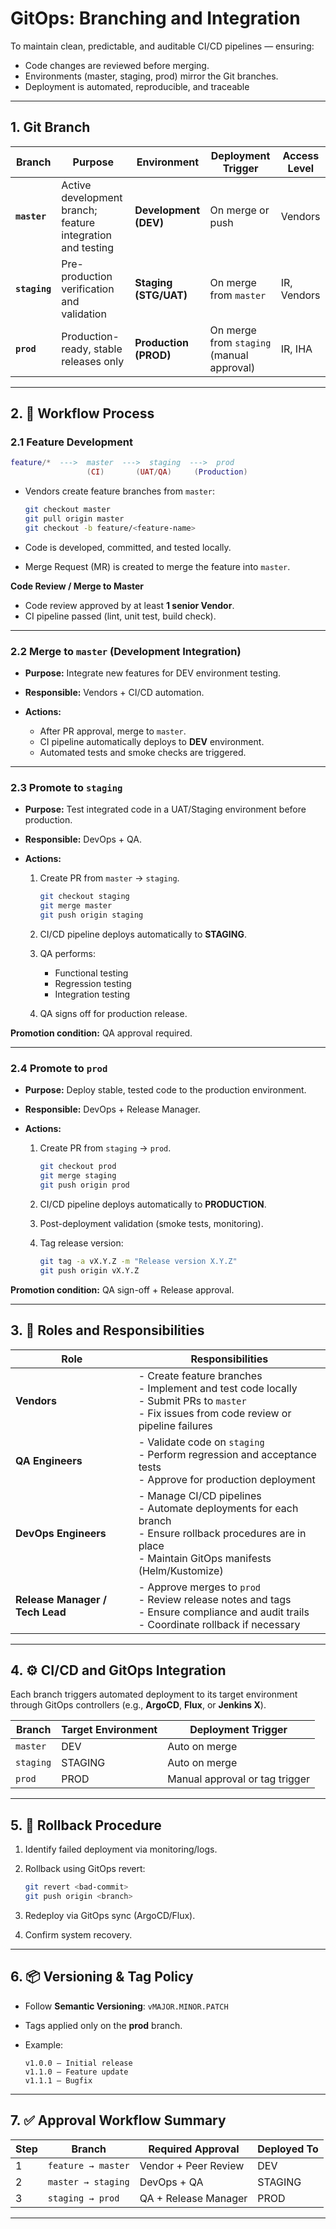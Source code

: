# GitOps: Branching and Integration


To maintain clean, predictable, and auditable CI/CD pipelines — ensuring:

* Code changes are reviewed before merging.
* Environments (master, staging, prod) mirror the Git branches.
* Deployment is automated, reproducible, and traceable

---

## 1. Git Branch

| Branch        | Purpose                                                    | Environment           | Deployment Trigger                        | Access Level            |
| ------------- | -----------------------------------------------------------| --------------------- | ----------------------------------------- | ----------------------- |
| **`master`**  | Active development branch; feature integration and testing | **Development (DEV)** | On merge or push                          | Vendors                 |
| **`staging`** | Pre-production verification and validation                 | **Staging (STG/UAT)** | On merge from `master`                    | IR, Vendors             |
| **`prod`**    | Production-ready, stable releases only                     | **Production (PROD)** | On merge from `staging` (manual approval) | IR, IHA                 |


---

## 2. 🔄 Workflow Process

### 2.1 Feature Development

```lua
feature/*  --->  master  --->  staging  --->  prod
                 (CI)       (UAT/QA)     (Production)

```

* Vendors create feature branches from `master`:

  ```bash
  git checkout master
  git pull origin master
  git checkout -b feature/<feature-name>
  ```
* Code is developed, committed, and tested locally.
* Merge Request (MR) is created to merge the feature into `master`.

**Code Review / Merge to Master**

* Code review approved by at least **1 senior Vendor**.
* CI pipeline passed (lint, unit test, build check).

---

### 2.2 Merge to `master` (Development Integration)

* **Purpose:** Integrate new features for DEV environment testing.
* **Responsible:** Vendors + CI/CD automation.
* **Actions:**

  * After PR approval, merge to `master`.
  * CI pipeline automatically deploys to **DEV** environment.
  * Automated tests and smoke checks are triggered.

---

### 2.3 Promote to `staging`

* **Purpose:** Test integrated code in a UAT/Staging environment before production.
* **Responsible:** DevOps + QA.
* **Actions:**

  1. Create PR from `master` → `staging`.

     ```bash
     git checkout staging
     git merge master
     git push origin staging
     ```
  2. CI/CD pipeline deploys automatically to **STAGING**.
  3. QA performs:

     * Functional testing
     * Regression testing
     * Integration testing
  4. QA signs off for production release.

**Promotion condition:** QA approval required.

---

### 2.4 Promote to `prod`

* **Purpose:** Deploy stable, tested code to the production environment.
* **Responsible:** DevOps + Release Manager.
* **Actions:**

  1. Create PR from `staging` → `prod`.

     ```bash
     git checkout prod
     git merge staging
     git push origin prod
     ```
  2. CI/CD pipeline deploys automatically to **PRODUCTION**.
  3. Post-deployment validation (smoke tests, monitoring).
  4. Tag release version:

     ```bash
     git tag -a vX.Y.Z -m "Release version X.Y.Z"
     git push origin vX.Y.Z
     ```

**Promotion condition:** QA sign-off + Release approval.

---

## 3. 👥 Roles and Responsibilities

| Role                            | Responsibilities                                                                                                                                                |
| ------------------------------- | --------------------------------------------------------------------------------------------------------------------------------------------------------------- |
| **Vendors**                  | - Create feature branches<br>- Implement and test code locally<br>- Submit PRs to `master`<br>- Fix issues from code review or pipeline failures                |
| **QA Engineers**                | - Validate code on `staging`<br>- Perform regression and acceptance tests<br>- Approve for production deployment                                                |
| **DevOps Engineers**            | - Manage CI/CD pipelines<br>- Automate deployments for each branch<br>- Ensure rollback procedures are in place<br>- Maintain GitOps manifests (Helm/Kustomize) |
| **Release Manager / Tech Lead** | - Approve merges to `prod`<br>- Review release notes and tags<br>- Ensure compliance and audit trails<br>- Coordinate rollback if necessary                     |

---

## 4. ⚙️ CI/CD and GitOps Integration

Each branch triggers automated deployment to its target environment through GitOps controllers (e.g., **ArgoCD**, **Flux**, or **Jenkins X**).

| Branch    | Target Environment | Deployment Trigger             |
| --------- | ------------------ | ------------------------------ |
| `master`  | DEV                | Auto on merge                  |
| `staging` | STAGING            | Auto on merge                  |
| `prod`    | PROD               | Manual approval or tag trigger |

---

## 5. 🚨 Rollback Procedure

1. Identify failed deployment via monitoring/logs.
2. Rollback using GitOps revert:

   ```bash
   git revert <bad-commit>
   git push origin <branch>
   ```
3. Redeploy via GitOps sync (ArgoCD/Flux).
4. Confirm system recovery.

---

## 6. 📦 Versioning & Tag Policy

* Follow **Semantic Versioning**: `vMAJOR.MINOR.PATCH`
* Tags applied only on the **prod** branch.
* Example:

  ```
  v1.0.0 – Initial release
  v1.1.0 – Feature update
  v1.1.1 – Bugfix
  ```

---

## 7. ✅ Approval Workflow Summary

| Step | Branch             | Required Approval       | Deployed To |
| ---- | ------------------ | ----------------------- | ----------- |
| 1    | `feature → master` | Vendor + Peer Review | DEV         |
| 2    | `master → staging` | DevOps + QA             | STAGING     |
| 3    | `staging → prod`   | QA + Release Manager    | PROD        |

---
